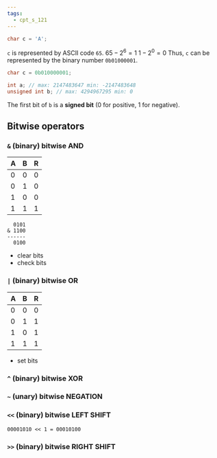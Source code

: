 ```yaml
---
tags:
  - cpt_s_121
---
```


```c
char c = 'A';
```

`c` is represented by ASCII code `65`.
$65 - 2^6 = 1$
$1 - 2^0 = 0$
Thus, `c` can be represented by the binary number `0b01000001`.

```c
char c = 0b010000001;
```

```c
int a; // max: 2147483647 min: -2147483648
unsigned int b; // max: 4294967295 min: 0
```

The first bit of `b` is a **signed bit** (0 for positive, 1 for negative).

## Bitwise operators

### `&` (binary) bitwise **AND**

| A   | B   | R   |
| --- | --- | --- |
| 0   | 0   | 0   |
| 0   | 1   | 0   |
| 1   | 0   | 0   |
| 1   | 1   | 1   |

```
  0101
& 1100
------
  0100
```

- clear bits
- check bits

### `|` (binary) bitwise **OR**

| A   | B   | R   |
| --- | --- | --- |
| 0   | 0   | 0   |
| 0   | 1   | 1   |
| 1   | 0   | 1   |
| 1   | 1   | 1   |

- set bits

### `^` (binary) bitwise **XOR**
### `~` (unary) bitwise **NEGATION**
### `<<` (binary) bitwise **LEFT SHIFT**

```
00001010 << 1 = 00010100
```

### `>>` (binary) bitwise **RIGHT SHIFT**